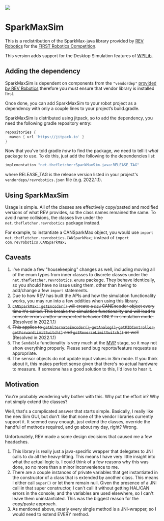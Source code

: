 [![](https://jitpack.io/v/net.thefletcher/SparkMaxSim-java.svg)](https://jitpack.io/#net.thefletcher/SparkMaxSim-java)

# SparkMaxSim

This is a redistribution of the SparkMax-java library provided by [REV Robotics](https://revrobotics.com) for the [FIRST Robotics Competition](https://firstinspires.org/robotics/frc).

This version adds support for the Desktop Simulation features of [WPILib](https://wpilib.org).

## Adding the dependency

SparkMaxSim is dependent on components from the `"vendordep"` [provided by REV Robotics](http://www.revrobotics.com/sparkmax-software/#java-api) therefore you must ensure that vendor library is installed first.

Once done, you can add SparkMaxSim to your robot project as a dependency with only a couple lines to your project’s build.gradle.

SparkMaxSim is distributed using jitpack, so to add the dependency, you need the following gradle repository entry:

```gradle
repositories {
  maven { url 'https://jitpack.io' }
}
```

Now that you've told gradle *how* to find the package, we need to tell it *what* package to use.  To do this, just add the following to the dependencies list:

```gradle
implementation "net.thefletcher:SparkMaxSim-java:RELEASE_TAG"
```
where RELEASE_TAG is the release version listed in your project's `vendordeps/revrobotics.json` file (e.g. 2022.1.1).

## Using SparkMaxSim

Usage is simple.  All of the classes are effectively copy/pasted and modified versions of what REV provides, so the class names remained the same.  To avoid name collisions, the classes live under the `net.thefletcher.revrobotics` package instead.

For example, to instantiate a CANSparkMax object, you would use `import net.thefletcher.revrobotics.CANSparkMax;` instead of `import com.revrobotics.CANSparkMax;`

## Caveats

1. I've made a few "housekeeping" changes as well, including moving all of the enum types from inner classes to discrete classes under the `net.thefletcher.revrobotics.enums` package.  They behave identically, so you should have no issue using them, other than having to add/change a few `import` statements.
1. Due to how REV has built the APIs and how the simulation functionality works, you may run into a few oddities when using this library.
  1. ~~`CANSparkMax::getEncoder()` will create a `new` CANEncoder object every time it's called.  This breaks the simulation functionality and will lead to console errors and/or unexpected behavior ONLY in simulation mode.~~ (Resolved in 2022.1.1)
  1. ~~This applies to `getAlternateEncoder()`, `getAnalog()`, `getPIDController`, `getForwardLimitSwitch()` and `getReverseLimitSwitch()` as well~~ (Resolved in 2022.1.1)
1. The `Sendable` functionality is very much at the [MVP](https://en.wikipedia.org/wiki/Minimum_viable_product) stage, so it may not show everything properly.  Please send bug reports/feature requests as appropriate.
1. The sensor objects do not update input values in Sim mode.  If you think about it, this makes perfect sense given that there's no actual hardware to measure.  If someone has a good solution to this, I'd love to hear it.

## Motivation

You're probably wondering why bother with this. Why put the effort in? Why not simply extend the classes?

Well, that's a complicated answer that starts simple.  Basically, I really like the new Sim GUI, but don't like that none of the vendor libraries currently support it.  It seemed easy enough, just extend the classes, override the handful of methods required, and go about my day, right? Wrong.

Unfortunately, REV made a some design decisions that caused me a few headaches.
1. This library is really just a java-specific wrapper that delegates to JNI calls to do all the heavy-lifting.  This means I have very little insight into what the actual logic is.  I could think of a few reasons why this was done, so no more than a minor inconvenience to me.
1. There are a couple instances of private variables that get instantiated in the constructor of a class that is extended by another class.  This means I either call `super()` or let them remain null.  Given the presence of a JNI call in that super constructor, I can't call it without getting HAL/CAN errors in the console; and the variables are used elsewhere, so I can't leave them uninstantiated.  This was the biggest reason for the copy/paste approach.
1. As mentioned above, nearly every single method is a JNI-wrapper, so I would need to extend EVERY method.
